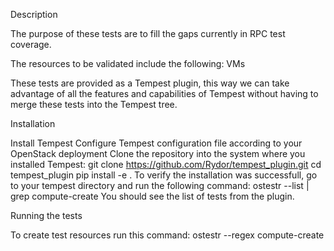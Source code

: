 Description

The purpose of these tests are to fill the gaps currently in RPC test coverage.

The resources to be validated include the following:
VMs

These tests are provided as a Tempest plugin, this way we can take advantage of all the features and capabilities of Tempest without having to merge these tests into the Tempest tree.

Installation

Install Tempest
Configure Tempest configuration file according to your OpenStack deployment
Clone the repository into the system where you installed Tempest: git clone https://github.com/Rydor/tempest_plugin.git
cd tempest_plugin
pip install -e .
To verify the installation was successfull, go to your tempest directory and run the following command:
ostestr --list | grep compute-create
You should see the list of tests from the plugin.


Running the tests

To create test resources run this command:
ostestr --regex compute-create
